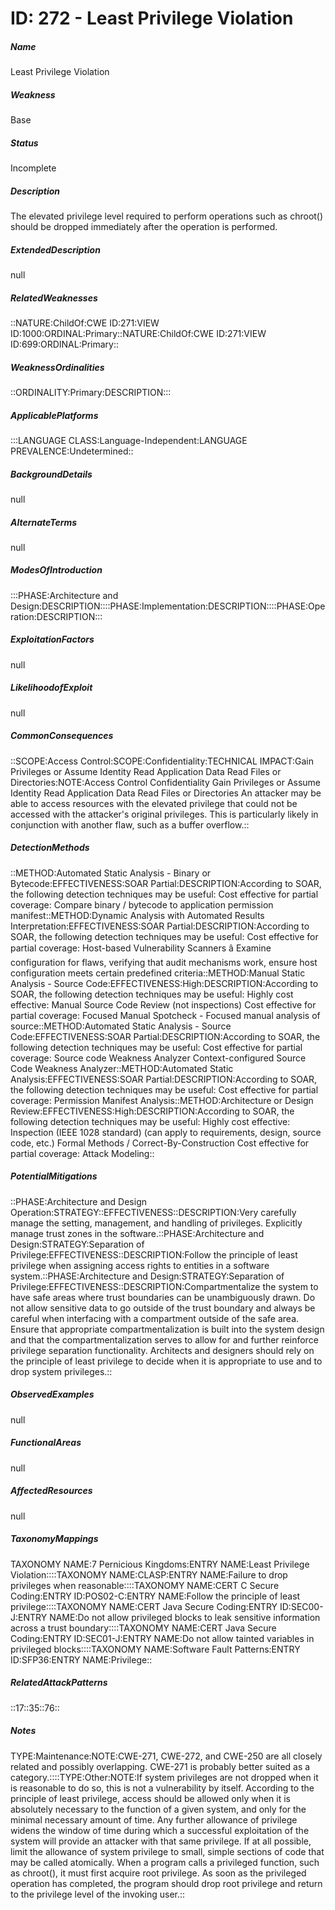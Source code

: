 # ID: 272 - Least Privilege Violation
<h5>Name</h5>Least Privilege Violation
<h5>Weakness</h5>Base
<h5>Status</h5>Incomplete
<h5>Description</h5>The elevated privilege level required to perform operations such as chroot() should be dropped immediately after the operation is performed.
<h5>ExtendedDescription</h5>null
<h5>RelatedWeaknesses</h5>::NATURE:ChildOf:CWE ID:271:VIEW ID:1000:ORDINAL:Primary::NATURE:ChildOf:CWE ID:271:VIEW ID:699:ORDINAL:Primary::
<h5>WeaknessOrdinalities</h5>::ORDINALITY:Primary:DESCRIPTION:::
<h5>ApplicablePlatforms</h5>:::LANGUAGE CLASS:Language-Independent:LANGUAGE PREVALENCE:Undetermined::
<h5>BackgroundDetails</h5>null
<h5>AlternateTerms</h5>null
<h5>ModesOfIntroduction</h5>:::PHASE:Architecture and Design:DESCRIPTION::::PHASE:Implementation:DESCRIPTION::::PHASE:Operation:DESCRIPTION:::
<h5>ExploitationFactors</h5>null
<h5>LikelihoodofExploit</h5>null
<h5>CommonConsequences</h5>::SCOPE:Access Control:SCOPE:Confidentiality:TECHNICAL IMPACT:Gain Privileges or Assume Identity Read Application Data Read Files or Directories:NOTE:Access Control Confidentiality Gain Privileges or Assume Identity Read Application Data Read Files or Directories An attacker may be able to access resources with the elevated privilege that could not be accessed with the attacker's original privileges. This is particularly likely in conjunction with another flaw, such as a buffer overflow.::
<h5>DetectionMethods</h5>::METHOD:Automated Static Analysis - Binary or Bytecode:EFFECTIVENESS:SOAR Partial:DESCRIPTION:According to SOAR, the following detection techniques may be useful: Cost effective for partial coverage: Compare binary / bytecode to application permission manifest::METHOD:Dynamic Analysis with Automated Results Interpretation:EFFECTIVENESS:SOAR Partial:DESCRIPTION:According to SOAR, the following detection techniques may be useful: Cost effective for partial coverage: Host-based Vulnerability Scanners â Examine configuration for flaws, verifying that audit mechanisms work, ensure host configuration meets certain predefined criteria::METHOD:Manual Static Analysis - Source Code:EFFECTIVENESS:High:DESCRIPTION:According to SOAR, the following detection techniques may be useful: Highly cost effective: Manual Source Code Review (not inspections) Cost effective for partial coverage: Focused Manual Spotcheck - Focused manual analysis of source::METHOD:Automated Static Analysis - Source Code:EFFECTIVENESS:SOAR Partial:DESCRIPTION:According to SOAR, the following detection techniques may be useful: Cost effective for partial coverage: Source code Weakness Analyzer Context-configured Source Code Weakness Analyzer::METHOD:Automated Static Analysis:EFFECTIVENESS:SOAR Partial:DESCRIPTION:According to SOAR, the following detection techniques may be useful: Cost effective for partial coverage: Permission Manifest Analysis::METHOD:Architecture or Design Review:EFFECTIVENESS:High:DESCRIPTION:According to SOAR, the following detection techniques may be useful: Highly cost effective: Inspection (IEEE 1028 standard) (can apply to requirements, design, source code, etc.) Formal Methods / Correct-By-Construction Cost effective for partial coverage: Attack Modeling::
<h5>PotentialMitigations</h5>::PHASE:Architecture and Design Operation:STRATEGY::EFFECTIVENESS::DESCRIPTION:Very carefully manage the setting, management, and handling of privileges. Explicitly manage trust zones in the software.::PHASE:Architecture and Design:STRATEGY:Separation of Privilege:EFFECTIVENESS::DESCRIPTION:Follow the principle of least privilege when assigning access rights to entities in a software system.::PHASE:Architecture and Design:STRATEGY:Separation of Privilege:EFFECTIVENESS::DESCRIPTION:Compartmentalize the system to have safe areas where trust boundaries can be unambiguously drawn. Do not allow sensitive data to go outside of the trust boundary and always be careful when interfacing with a compartment outside of the safe area. Ensure that appropriate compartmentalization is built into the system design and that the compartmentalization serves to allow for and further reinforce privilege separation functionality. Architects and designers should rely on the principle of least privilege to decide when it is appropriate to use and to drop system privileges.::
<h5>ObservedExamples</h5>null
<h5>FunctionalAreas</h5>null
<h5>AffectedResources</h5>null
<h5>TaxonomyMappings</h5>TAXONOMY NAME:7 Pernicious Kingdoms:ENTRY NAME:Least Privilege Violation::::TAXONOMY NAME:CLASP:ENTRY NAME:Failure to drop privileges when reasonable::::TAXONOMY NAME:CERT C Secure Coding:ENTRY ID:POS02-C:ENTRY NAME:Follow the principle of least privilege::::TAXONOMY NAME:CERT Java Secure Coding:ENTRY ID:SEC00-J:ENTRY NAME:Do not allow privileged blocks to leak sensitive information across a trust boundary::::TAXONOMY NAME:CERT Java Secure Coding:ENTRY ID:SEC01-J:ENTRY NAME:Do not allow tainted variables in privileged blocks::::TAXONOMY NAME:Software Fault Patterns:ENTRY ID:SFP36:ENTRY NAME:Privilege::
<h5>RelatedAttackPatterns</h5>::17::35::76::
<h5>Notes</h5>TYPE:Maintenance:NOTE:CWE-271, CWE-272, and CWE-250 are all closely related and possibly overlapping. CWE-271 is probably better suited as a category.::::TYPE:Other:NOTE:If system privileges are not dropped when it is reasonable to do so, this is not a vulnerability by itself. According to the principle of least privilege, access should be allowed only when it is absolutely necessary to the function of a given system, and only for the minimal necessary amount of time. Any further allowance of privilege widens the window of time during which a successful exploitation of the system will provide an attacker with that same privilege. If at all possible, limit the allowance of system privilege to small, simple sections of code that may be called atomically. When a program calls a privileged function, such as chroot(), it must first acquire root privilege. As soon as the privileged operation has completed, the program should drop root privilege and return to the privilege level of the invoking user.::

